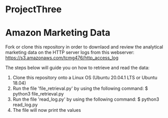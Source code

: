 # ProjectThree
# Amazon Marketing Data

Fork or clone this repository in order to downlaod and review the analytical marketing data on the HTTP server logs from this webserver: https://s3.amazonaws.com/tcmg476/http_access_log

The steps below will guide you on how to retrieve and read the data:

1. Clone this repository onto a Linux OS (Ubuntu 20.04.1 LTS or Ubuntu 18.04)
2. Run the file 'file_retrieval.py' by using the following command: $ python3 file_retrieval.py
3. Run the file 'read_log.py' by using the following command:
$ python3 read_log.py
4. The file will now print the values

